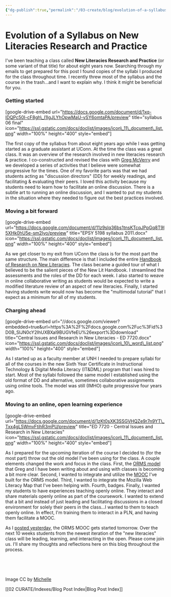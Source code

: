 ```yaml
---
{"dg-publish":true,"permalink":"/03-create/blog/evolution-of-a-syllabus-on-new-literacies-research-and-practice/","title":"Evolution of a Syllabus on New Literacies Research and Practice"}
---
```


# Evolution of a Syllabus on New Literacies Research and Practice

I've been teaching a class called **New Literacies Research and Practice** (or some variant of that title) for about eight years now. Searching through my emails to get prepared for this post I found copies of the syllabi I produced for the class throughout time. I recently threw most of the syllabus and the course in the trash...and I want to explain why. I think it might be beneficial for you.

### Getting started

\[google-drive-embed url="https://docs.google.com/document/d/1xq-IDQPc50I-cF8gh\_l1IgJLYhOpwMaU-vSY6omtaPA/preview" title="syllabus 06 final" icon="https://ssl.gstatic.com/docs/doclist/images/icon\_11\_document\_list.png" width="100%" height="400" style="embed"\]

The first copy of the syllabus from about eight years ago while I was getting started as a graduate assistant at UConn. At the time the class was a great class. It was an overview of the research involved in new literacies research & practice. I co-constructed and revised the class with [Greg McVerry](https://twitter.com/jgmac1106) and we developed a series of activities that I believe were somewhat progressive for the times. One of my favorite parts was that we had students acting as "discussion directors" (DD) for weekly readings, and facilitating & evaluating their peers. I loved this activity because my students need to learn how to facilitate an online discussion. There is a subtle art to running an online discussion, and I wanted to put my students in the situation where they needed to figure out the best practices involved.

### Moving a bit forward

\[google-drive-embed url="https://docs.google.com/document/d/11z9slq36bs1tnsKTcqJPpGq8T9l5XHk0hU5e-sm2Iyo/preview" title="EPSY 5198 syllabus 2011.docx" icon="https://ssl.gstatic.com/docs/doclist/images/icon\_11\_document\_list.png" width="100%" height="400" style="embed"\]

As we get closer to my exit from UConn the class is for the most part the same structure. The main difference is that I included the entire [Handbook of Research on New Literacies](http://www.amazon.com/Handbook-Research-Literacies-Julie-Coiro/dp/080585651X). The class became a guided tour of what I believed to be the salient pieces of the New Lit Handbook. I streamlined the assessments and the roles of the DD for each week. I also started to weave in online collaborative writing as students would be expected to write a modified literature review of an aspect of new literacies. Finally, I started having students write would now has become the "multimodal tutorial" that I expect as a minimum for all of my students.

### Charging ahead

\[google-drive-embed url="//docs.google.com/viewer?embedded=true&url=https%3A%2F%2Fdocs.google.com%2Fuc%3Fid%3D0B\_SIJN0cY2IhUXBXal9BUGVfeEU%26export%3Ddownload" title="Central Issues and Research in New Literacies - ED 7720.docx" icon="https://ssl.gstatic.com/docs/doclist/images/icon\_10\_word\_list.png" width="100%" height="400" style="embed"\]

As I started up as a faculty member at UNH I needed to prepare syllabi for all of the courses in the new Sixth Year Certificate in Instructional Technology & Digital Media Literacy (IT&DML) program that I was hired to start. Most of the syllabi followed the same model I established using the old format of DD and alternative, sometimes collaborative assignments using online tools. The model was still (IMHO) quite progressive four years ago.

### Moving to an online, open learning experience

\[google-drive-embed url="https://docs.google.com/document/d/1zKt0sXK3SSGVHQZe9r7n9YT\_Txx4gL5WmvFtihR3mPU/preview" title="ED 7720 - Central Issues and Research in New Literacies" icon="https://ssl.gstatic.com/docs/doclist/images/icon\_11\_document\_list.png" width="100%" height="400" style="embed"\]

As I prepared for the upcoming iteration of the course I decided to (for the most part) throw out the old model I've been using for the class. A couple elements changed the work and focus in the class. First, the [ORMS model](http://wiobyrne.com/overview-of-online-research-media-skills-model-mooc-and-badges/) that Greg and I have been writing about and using with classes is becoming a bit more clear. Second, I wanted to integrate and utilize the [MOOC](https://sites.google.com/site/ormsmodel/) I've built for the ORMS model. Third, I wanted to integrate the Mozilla Web Literacy Map that I've been helping with. Fourth, badges. Finally, I wanted my students to have experiences teaching openly online. They interact and share materials openly online as part of the coursework. I wanted to extend that a bit and instead of just leading and facilitating discussions in a closed environment for solely their peers in the class...I wanted to them to teach openly online. In effect, I'm training them to interact in a PLN, and having them facilitate a MOOC.

As I [posted yesterday](http://wiobyrne.com/come-join-us-for-the-online-research-and-media-skills-orms-mooc/), the ORMS MOOC gets started tomorrow. Over the next 10 weeks students from the newest iteration of the "new literacies" class will be leading, learning, and interacting in the open. Please come join us. I'll share my thoughts and reflections here on this blog throughout the process.

 

 

Image CC by [Michelle](https://www.flickr.com/photos/shell24_7/14678684844/in/photolist-on76Bb-bn57Hy-njx3NE-bzYZdp-9QZrrj-545Jmh-nqjYVf-51pffA-bn58HS-5bayG3-8DhD1D-5S37yc-5a4AFg-5edEmH-53acWm-3ePA8J-auG5LM-3sWyHk-8ggwko-c2mro1-MueG-bMmyke-6pWRDM-3sWygx-PsVR-9QZk6j-57gnZ7-oEEj3Q-bn599U-akrQAS-nbfQxB-bzYYoM-ay7UGC-jAe41-Fwxoc-9QZgob-e3sFCi-5HRmf6-fK5VHx-6q21BJ-5ZuTjJ-e3sGfX-e3yoeu-e3sGAH-8y6NFA-8y3MPv-8y6N2Q-8y6R9m-8y6QyJ-6pWQTV)

[[02 CURATE/Indexes/Blog Post Index\|Blog Post Index]]